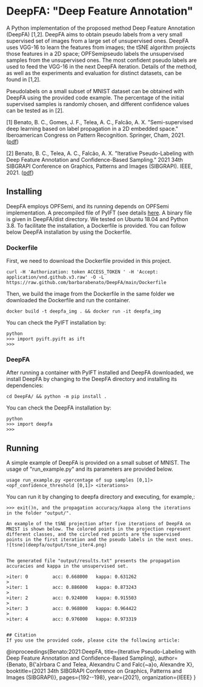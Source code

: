 # DeepFA: "Deep Feature Annotation" 

A Python implementation of the proposed method Deep Feature Annotation (DeepFA) [1,2]. DeepFA aims to obtain pseudo labels from a very small supervised set of images from a large set of unsupervised ones. DeepFA uses VGG-16 to learn the features from images; the tSNE algorithm projects those features in a 2D space; OPFSemipseudo labels the unsupervised samples from the unsupervised ones. The most confident pseudo labels are used to feed the VGG-16 in the next DeepFA iteration. Details of the method, as well as the experiments and evaluation for distinct datasets, can be found in [1,2].

Pseudolabels on a small subset of MNIST dataset can be obtained with DeepFA using the provided code example. The percentage of the initial supervised samples is randomly chosen, and different confidence values can be tested as in [2].


[1] Benato, B. C., Gomes, J. F., Telea, A. C., Falcão, A. X. "Semi-supervised deep learning based on label propagation in a 2D embedded space." Iberoamerican Congress on Pattern Recognition. Springer, Cham, 2021. ([pdf](https://www.ijcai.org/proceedings/2017/0345.pdf))

[2] Benato, B. C., Telea, A. C., Falcão, A. X. "Iterative Pseudo-Labeling with Deep Feature Annotation and Confidence-Based Sampling." 2021 34th SIBGRAPI Conference on Graphics, Patterns and Images (SIBGRAPI). IEEE, 2021. ([pdf](http://sibgrapi.sid.inpe.br/col/sid.inpe.br/sibgrapi/2021/09.06.19.40/doc/2021_sibgrapi_Benato-2.pdf))


## Installing

DeepFA employs OPFSemi, and its running depends on OPFSemi implementation. A precompiled file of PyIFT (see details [here](https://github.com/JoOkuma/PyIFT). A binary file is given in DeepFA/dist directory. We tested on Ubuntu 18.04 and Python 3.8. To facilitate the installation, a Dockerfile is provided. You can follow below DeepFA installation by using the Dockerfile.

### Dockerfile 

First, we need to download the Dockerfile provided in this project.
```
curl -H 'Authorization: token ACCESS_TOKEN ' -H 'Accept: application/vnd.github.v3.raw' -O -L https://raw.github.com/barbarabenato/DeepFA/main/Dockerfile
```

Then, we build the image from the Dockerfile in the same folder we downloaded the Dockerfile and run the container. 

```
docker build -t deepfa_img . && docker run -it deepfa_img 
```

You can check the PyIFT installation by:
```
python
>>> import pyift.pyift as ift
>>>
```


### DeepFA
After running a container with PyIFT installed and DeepFA downloaded, we install DeepFA by changing to the DeepFA directory and installing its dependencies:
```
cd DeepFA/ && python -m pip install .
```

You can check the DeepFA installation by:
```
python
>>> import deepfa
>>>
```

## Running
A simple example of DeepFA is provided on a small subset of MNIST. The usage of "run_example.py" and its parameters are provided below.
```
usage run_example.py <percentage of sup samples [0,1]> <opf_confidence_threshold [0,1]> <iterations>
```

You can run it by changing to deepfa directory and executing, for example,:
```
>>> exit()n, and the propagation accuracy/kappa along the iterations in the folder "output/".

An example of the tSNE projection after five iterations of DeepFA on MNIST is shown below. The colored points in the projection represent different classes, and the circled red points are the supervised points in the first iteration and the pseudo labels in the next ones.
![tsne](deepfa/output/tsne_iter4.png)


The generated file "output/results.txt" presents the propagation accuracies and kappa in the unsupervised set.

>iter: 0		 acc: 0.668000	 kappa: 0.631262 
>
>iter: 1		 acc: 0.886000	 kappa: 0.873243 
>
>iter: 2		 acc: 0.924000	 kappa: 0.915503 
>
>iter: 3		 acc: 0.968000	 kappa: 0.964422 
>
>iter: 4		 acc: 0.976000	 kappa: 0.973319 


## Citation
If you use the provided code, please cite the following article:
```
@inproceedings{Benato:2021:DeepFA,
  title={Iterative Pseudo-Labeling with Deep Feature Annotation and Confidence-Based Sampling},
  author={Benato, B{\'a}rbara C and Telea, Alexandru C and Falc{\~a}o, Alexandre X},
  booktitle={2021 34th SIBGRAPI Conference on Graphics, Patterns and Images (SIBGRAPI)},
  pages={192--198},
  year={2021},
  organization={IEEE}
}
```

